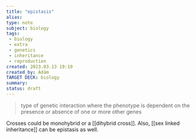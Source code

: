 ```yaml
---
title: "epistasis"
alias: 
type: note
subject: biology
tags:
 - biology
 - extra
 - genetics
 - inheritance
 - reproduction
created: 2023.03.13 19:19
created_by: Ádám
TARGET DECK: biology
summary: 
status: draft 
---
```

>type of genetic interaction where the phenotype is dependent on the presence or absence of one or more other genes

Crosses could be monohybrid or a [[dihybrid cross]]. Also, [[sex linked inheritance]] can be epistasis as well.